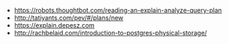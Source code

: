 - https://robots.thoughtbot.com/reading-an-explain-analyze-query-plan
- http://tatiyants.com/pev/#/plans/new
- https://explain.depesz.com
- http://rachbelaid.com/introduction-to-postgres-physical-storage/
